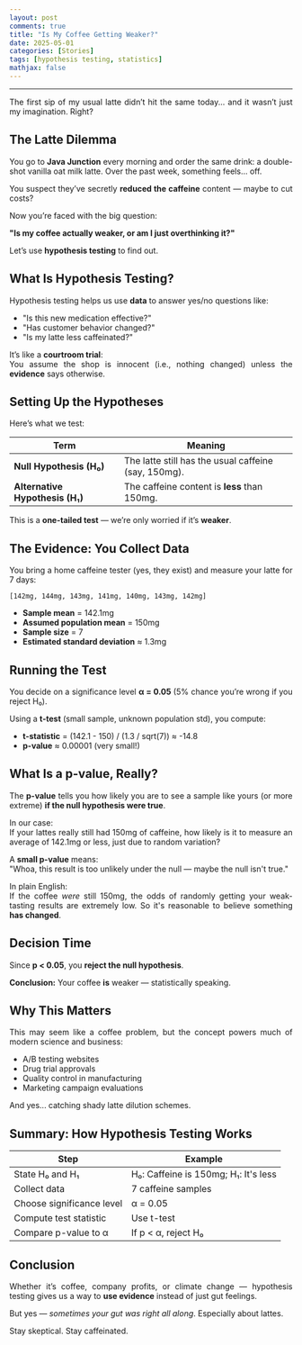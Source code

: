 ```yaml
---
layout: post
comments: true
title: "Is My Coffee Getting Weaker?"
date: 2025-05-01
categories: [Stories]
tags: [hypothesis testing, statistics]
mathjax: false
---
```


<style>
p {
  text-align: justify;
}
.post pre, .post code {
    border: none;
    background-color: #eee;
}

</style>

---

The first sip of my usual latte didn’t hit the same today... and it wasn’t just my imagination. Right?

## The Latte Dilemma

You go to **Java Junction** every morning and order the same drink: a double-shot vanilla oat milk latte. Over the past week, something feels... off.

You suspect they’ve secretly **reduced the caffeine** content — maybe to cut costs?

Now you’re faced with the big question:

**"Is my coffee actually weaker, or am I just overthinking it?"**

Let’s use **hypothesis testing** to find out.

## What Is Hypothesis Testing?

Hypothesis testing helps us use **data** to answer yes/no questions like:

- "Is this new medication effective?"
- "Has customer behavior changed?"
- "Is my latte less caffeinated?"

It’s like a **courtroom trial**:  
You assume the shop is innocent (i.e., nothing changed) unless the **evidence** says otherwise.

## Setting Up the Hypotheses

Here’s what we test:

| Term                     | Meaning |
|--------------------------|---------|
| **Null Hypothesis (H₀)**      | The latte still has the usual caffeine (say, 150mg). |
| **Alternative Hypothesis (H₁)** | The caffeine content is **less** than 150mg.         |

This is a **one-tailed test** — we’re only worried if it’s **weaker**.

## The Evidence: You Collect Data

You bring a home caffeine tester (yes, they exist) and measure your latte for 7 days:

```
[142mg, 144mg, 143mg, 141mg, 140mg, 143mg, 142mg]
```

- **Sample mean** = 142.1mg  
- **Assumed population mean** = 150mg  
- **Sample size** = 7  
- **Estimated standard deviation** ≈ 1.3mg

## Running the Test

You decide on a significance level **α = 0.05** (5% chance you’re wrong if you reject H₀).

Using a **t-test** (small sample, unknown population std), you compute:

- **t-statistic** = (142.1 - 150) / (1.3 / sqrt(7)) ≈ -14.8  
- **p-value** ≈ 0.00001 (very small!)

## What Is a p-value, Really?

The **p-value** tells you how likely you are to see a sample like yours (or more extreme) **if the null hypothesis were true**.

In our case:  
If your lattes really still had 150mg of caffeine, how likely is it to measure an average of 142.1mg or less, just due to random variation?

A **small p-value** means:  
"Whoa, this result is too unlikely under the null — maybe the null isn't true."

In plain English:  
If the coffee *were* still 150mg, the odds of randomly getting your weak-tasting results are extremely low. So it's reasonable to believe something **has changed**.

## Decision Time

Since **p < 0.05**, you **reject the null hypothesis**.

**Conclusion:** Your coffee **is** weaker — statistically speaking.

## Why This Matters

This may seem like a coffee problem, but the concept powers much of modern science and business:

- A/B testing websites
- Drug trial approvals
- Quality control in manufacturing
- Marketing campaign evaluations

And yes... catching shady latte dilution schemes.

## Summary: How Hypothesis Testing Works

| Step                        | Example |
|-----------------------------|---------|
| State H₀ and H₁             | H₀: Caffeine is 150mg; H₁: It's less |
| Collect data                | 7 caffeine samples |
| Choose significance level   | α = 0.05 |
| Compute test statistic      | Use t-test |
| Compare p-value to α        | If p < α, reject H₀ |

## Conclusion

Whether it’s coffee, company profits, or climate change — hypothesis testing gives us a way to **use evidence** instead of just gut feelings.

But yes — *sometimes your gut was right all along*. Especially about lattes.

Stay skeptical. Stay caffeinated.
